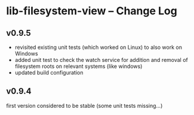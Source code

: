 # lib-filesystem-view – Change Log

## v0.9.5

  * revisited existing unit tests (which worked on Linux) to also work on Windows
  * added unit test to check the watch service for addition and removal of filesystem roots on relevant systems (like windows)
  * updated build configuration

## v0.9.4

first version considered to be stable (some unit tests missing…)

